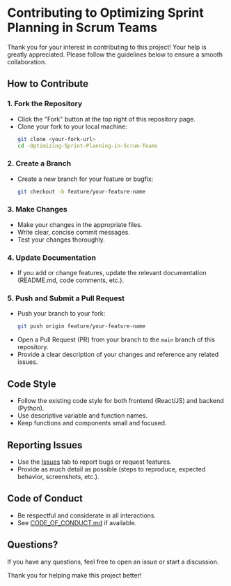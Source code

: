 # Contributing to Optimizing Sprint Planning in Scrum Teams

Thank you for your interest in contributing to this project! Your help is greatly appreciated. Please follow the guidelines below to ensure a smooth collaboration.

## How to Contribute

### 1. Fork the Repository
- Click the "Fork" button at the top right of this repository page.
- Clone your fork to your local machine:
  ```sh
  git clone <your-fork-url>
  cd -Optimizing-Sprint-Planning-in-Scrum-Teams
  ```

### 2. Create a Branch
- Create a new branch for your feature or bugfix:
  ```sh
  git checkout -b feature/your-feature-name
  ```

### 3. Make Changes
- Make your changes in the appropriate files.
- Write clear, concise commit messages.
- Test your changes thoroughly.

### 4. Update Documentation
- If you add or change features, update the relevant documentation (README.md, code comments, etc.).

### 5. Push and Submit a Pull Request
- Push your branch to your fork:
  ```sh
  git push origin feature/your-feature-name
  ```
- Open a Pull Request (PR) from your branch to the `main` branch of this repository.
- Provide a clear description of your changes and reference any related issues.

## Code Style
- Follow the existing code style for both frontend (React/JS) and backend (Python).
- Use descriptive variable and function names.
- Keep functions and components small and focused.

## Reporting Issues
- Use the [Issues](../../issues) tab to report bugs or request features.
- Provide as much detail as possible (steps to reproduce, expected behavior, screenshots, etc.).

## Code of Conduct
- Be respectful and considerate in all interactions.
- See [CODE_OF_CONDUCT.md](CODE_OF_CONDUCT.md) if available.

## Questions?
If you have any questions, feel free to open an issue or start a discussion.

Thank you for helping make this project better!
